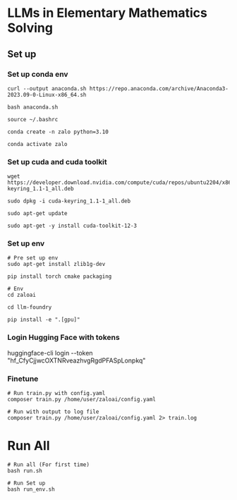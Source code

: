 # LLMs in Elementary Mathematics Solving

## Set up

### Set up conda env

```
curl --output anaconda.sh https://repo.anaconda.com/archive/Anaconda3-2023.09-0-Linux-x86_64.sh

bash anaconda.sh

source ~/.bashrc

conda create -n zalo python=3.10

conda activate zalo
```

### Set up cuda and cuda toolkit

```
wget https://developer.download.nvidia.com/compute/cuda/repos/ubuntu2204/x86_64/cuda-keyring_1.1-1_all.deb

sudo dpkg -i cuda-keyring_1.1-1_all.deb

sudo apt-get update

sudo apt-get -y install cuda-toolkit-12-3
```

### Set up env

```
# Pre set up env
sudo apt-get install zlib1g-dev

pip install torch cmake packaging

# Env
cd zaloai

cd llm-foundry

pip install -e ".[gpu]"
```

### Login Hugging Face with tokens

huggingface-cli login --token "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"

### Finetune

```
# Run train.py with config.yaml
composer train.py /home/user/zaloai/config.yaml

# Run with output to log file
composer train.py /home/user/zaloai/config.yaml 2> train.log
```

# Run All

```
# Run all (For first time)
bash run.sh

# Run Set up 
bash run_env.sh
```
